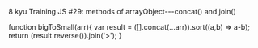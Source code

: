8 kyu
Training JS #29: methods of arrayObject---concat() and join()

function bigToSmall(arr){
var result = ([].concat(...arr)).sort((a,b) => a-b);
 return (result.reverse()).join('>'); 
}
